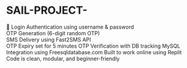 # SAIL-PROJECT-
🔐 Login Authentication using username &amp; password  
OTP Generation (6-digit random OTP)  
SMS Delivery using Fast2SMS API  
OTP Expiry set for 5 minutes 
OTP Verification with DB tracking 
MySQL Integration using Freesqldatabase.com 
Built to work online using Replit 
Code is clean, modular, and beginner-friendly
